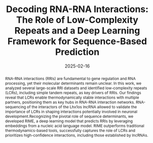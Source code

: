 ---
# Documentation: https://wowchemy.com/docs/managing-content/

title: 'Decoding RNA-RNA Interactions: The Role of Low-Complexity Repeats and a Deep Learning Framework for Sequence-Based Prediction'
subtitle: ''
summary: ''
authors:
- Adriano Setti
- Giorgio Bini
- maiorca
- Flaminia Pellegrini
- Gabriele Proietti
- Dimitrios Miltiadis-Vrachnos
- Alexandros Armaos
- Julie Martone
- Michele Monti
- Giancarlo Ruocco
- rodola
- Irene Bozzoni
- Alessio Colantoni
- Gian Gaetano Tartaglia
tags: []
categories: []
date: '2025-02-16'
lastmod: 2024-11-26T:26:44
featured: false
draft: false
publication_short: "Preprint"

# Featured image
# To use, add an image named `featured.jpg/png` to your page's folder.
# Focal points: Smart, Center, TopLeft, Top, TopRight, Left, Right, BottomLeft, Bottom, BottomRight.
image:
  caption: ''
  focal_point: 'Center'
  preview_only: false

# Projects (optional).
#   Associate this post with one or more of your projects.
#   Simply enter your project's folder or file name without extension.
#   E.g. `projects = ["internal-project"]` references `content/project/deep-learning/index.md`.
#   Otherwise, set `projects = []`.
projects: []
publishDate: '2023-10-02T:26:44'
publication_types:
- '3'
abstract: "RNA-RNA interactions (RRIs) are fundamental to gene regulation and RNA processing, yet their molecular determinants remain unclear. In this work, we analyzed several large-scale RRI datasets and identified low-complexity repeats (LCRs), including simple tandem repeats, as key drivers of RRIs. Our findings reveal that LCRs enable thermodynamically stable interactions with multiple partners, positioning them as key hubs in RNA-RNA interaction networks. RNA-sequencing of the interactors of the Lhx1os lncRNA allowed to validate the importance of LCRs in shaping interactions potentially involved in neuronal development.Recognizing the pivotal role of sequence determinants, we developed RIME, a deep learning model that predicts RRIs by leveraging embeddings from a nucleic acid language model. RIME outperforms traditional thermodynamics-based tools, successfully captures the role of LCRs and prioritizes high-confidence interactions, including those established by lncRNAs."
publication: '*bioRxiv preprint*'
links:
- name: 'bioRxiv'
  url : https://www.biorxiv.org/content/10.1101/2025.02.16.638500v1.abstract
- icon: github
  icon_pack: fab
  name: 'Code'
  url: https://tools.tartaglialab.com/rna_rna
---